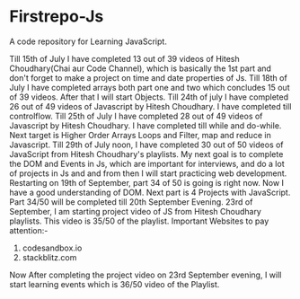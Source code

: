 # Firstrepo-Js
A code repository for Learning JavaScript.

Till 15th of July I have completed 13 out of 39 videos of Hitesh Choudhary(Chai aur Code Channel), which is basically the 1st part and don't forget to make a project on time and date properties of Js. 
Till 18th of July I have completed arrays both part one and two which concludes 15 out of 39 videos. After that I will start Objects.
Till 24th of july I have completed 26 out of 49 videos of Javascript by Hitesh Choudhary. I have completed till controlflow.
Till 25th of July I have completed 28 out of 49 videos of Javascript by Hitesh Choudhary. I have completed till while and do-while. Next target is Higher Order Arrays Loops and Filter, map and reduce in Javascript.
Till 29th of July noon, I have completed 30 out of 50 videos of JavaScript from Hitesh Choudhary's playlists. My next goal is to complete the DOM and Events in Js, which are important for interviews, and do a lot of projects in Js and and from then I will start practicing web development. 
Restarting on 19th of September, part 34 of 50 is going is right now. Now I have a good understanding of DOM. Next part is 4 Projects with JavaScript. Part 34/50 will be completed till 20th September Evening.
23rd of September, I am starting project video of JS from Hitesh Choudhary playlists. This video is 35/50 of the playlist. Important Websites to pay attention:- 
1) codesandbox.io
2) stackblitz.com

Now After completing the project video on 23rd September evening, I will start learning events which is 36/50 video of the Playlist.
